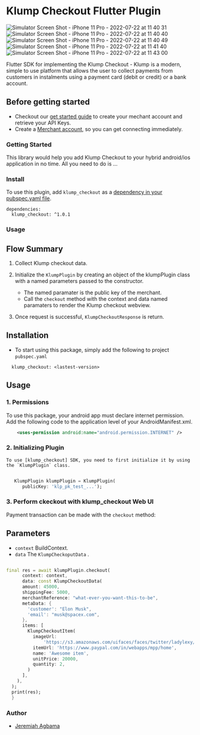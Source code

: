 # Klump Checkout Flutter Plugin

![Simulator Screen Shot - iPhone 11 Pro - 2022-07-22 at 11 40 31](https://user-images.githubusercontent.com/34801232/180447659-e002e64c-a9f8-4a0e-819a-bfdb1773309e.png) ![Simulator Screen Shot - iPhone 11 Pro - 2022-07-22 at 11 40 40](https://user-images.githubusercontent.com/34801232/180447623-b03b6aaf-ce37-486b-ad6a-aecd4a7d7de9.png)
![Simulator Screen Shot - iPhone 11 Pro - 2022-07-22 at 11 40 49](https://user-images.githubusercontent.com/34801232/180447702-fd6f4083-546b-4304-961a-02edf03893e6.png)
![Simulator Screen Shot - iPhone 11 Pro - 2022-07-22 at 11 41 40](https://user-images.githubusercontent.com/34801232/180447738-43a6517b-3c06-4436-a5e3-e735a5c16b39.png)
![Simulator Screen Shot - iPhone 11 Pro - 2022-07-22 at 11 43 00](https://user-images.githubusercontent.com/34801232/180447750-88307cac-eff9-45e8-8e0a-4a34660ec11a.png)

Flutter SDK for implementing the Klump Checkout - Klump is a modern, simple to use platform that allows the user to collect payments from customers in instalments using a payment card (debit or credit) or a bank account.

## Before getting started
- Checkout our [get started guide](https://docs.useklump.com/docs/intro-to-klump) to create your mechant account and retrieve your API Keys.
- Create a [Merchant account](https://useklump.com/), so you can get connecting immediately. 

### Getting Started
This library would help you add Klump Checkout to your hybrid android/ios application in no time. All you need to do is ...

### Install
To use this plugin, add `klump_checkout` as a [dependency in your pubspec.yaml file](https://flutter.io/platform-plugins/).
```pub
dependencies:
  klump_checkout: ^1.0.1
```

### Usage

## Flow Summary

1. Collect Klump checkout data. 
	
2. Initialize the `KlumpPlugin` by creating an object of the klumpPlugin class with a named parameters passed to the constructor.
	- The named paramater is the public key of the merchant.
	- Call the `checkout` method with the context and data named paramaters  to render the Klump checkout webview.

3. Once request is successful,  `KlumpCheckoutResponse` is return.


## Installation
- To start using this package, simply add the following to project `pubspec.yaml`

```
  klump_checkout: <lastest-version>
```

## Usage

### 1. Permissions
To use this package, your android app must declare internet permission. Add the following code to the application level of your AndroidManifest.xml.

```xml
	<uses-permission android:name="android.permission.INTERNET" />
```

### 2. Initializing Plugin
	To use [klump_checkout] SDK, you need to first initialize it by using the `KlumpPlugin` class.
	
```dart

   KlumpPlugin klumpPlugin = KlumpPlugin(
      publicKey: 'klp_pk_test_...');

```

### 3. Perform ckeckout with klump_checkout Web UI
Payment transaction can be made with the `checkout` method: 
## Parameters
- `context` BuildContext.
- `data` The `KlumpCheckoputData` . 

	
```dart

final res = await klumpPlugin.checkout(
      context: context,
      data: const KlumpCheckoutData(
      amount: 45000,
      shippingFee: 5000,
      merchantReference: "what-ever-you-want-this-to-be",
      metaData: {
        'customer': "Elon Musk",
        'email': "musk@spacex.com",
      },
      items: [
        KlumpCheckoutItem(
          imageUrl:
              'https://s3.amazonaws.com/uifaces/faces/twitter/ladylexy/128.jpg',
          itemUrl: 'https://www.paypal.com/in/webapps/mpp/home',
          name: 'Awesome item',
          unitPrice: 20000,
          quantity: 2,
        )
      ],
    ),
  );
  print(res);
  }
```

### Author
- [Jeremiah Agbama](https://www.linkedin.com/in/jeremiah-agbama-168653161/)
